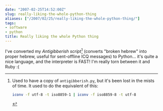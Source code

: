 ```yaml
---
date: "2007-02-25T14:52:00Z"
slug: really-liking-the-whole-python-thing
aliases: ["/2007/02/25/really-liking-the-whole-python-thing/"]
tags:
- software
- python
title: Really liking the whole Python thing
---
```


I've converted my _Antigibberish script_[^footnote]
(converts "broken hebrew" into proper hebrew, useful for sent-offline ICQ
messages) to Python... it's quite a nice language, and the interpreter is FAST!
I'm really torn between it and Ruby :(

[^footnote]: Used to have a copy of `antigibberish.py`, but it's been lost in
    the mists of time. It used to do the equivalent of this:
    ```bash
    iconv -f utf-8 -t iso8859-1 | iconv -f iso8859-8 -t utf-8
    ```
